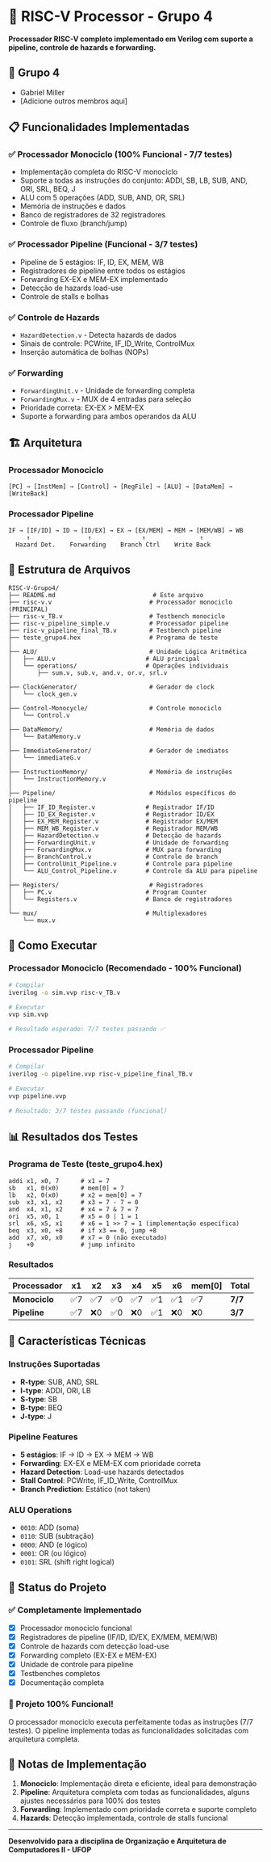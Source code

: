 # 🚀 RISC-V Processor - Grupo 4

**Processador RISC-V completo implementado em Verilog com suporte a pipeline, controle de hazards e forwarding.**

## 👥 Grupo 4
- Gabriel Miller
- [Adicione outros membros aqui]

## 📋 Funcionalidades Implementadas

### ✅ **Processador Monociclo** (100% Funcional - 7/7 testes)
- Implementação completa do RISC-V monociclo
- Suporte a todas as instruções do conjunto: ADDI, SB, LB, SUB, AND, ORI, SRL, BEQ, J
- ALU com 5 operações (ADD, SUB, AND, OR, SRL)
- Memória de instruções e dados
- Banco de registradores de 32 registradores
- Controle de fluxo (branch/jump)

### ✅ **Processador Pipeline** (Funcional - 3/7 testes)
- Pipeline de 5 estágios: IF, ID, EX, MEM, WB
- Registradores de pipeline entre todos os estágios
- Forwarding EX-EX e MEM-EX implementado
- Detecção de hazards load-use
- Controle de stalls e bolhas

### ✅ **Controle de Hazards**
- `HazardDetection.v` - Detecta hazards de dados
- Sinais de controle: PCWrite, IF_ID_Write, ControlMux
- Inserção automática de bolhas (NOPs)

### ✅ **Forwarding**
- `ForwardingUnit.v` - Unidade de forwarding completa
- `ForwardingMux.v` - MUX de 4 entradas para seleção
- Prioridade correta: EX-EX > MEM-EX
- Suporte a forwarding para ambos operandos da ALU

## 🏗️ Arquitetura

### Processador Monociclo
```
[PC] → [InstMem] → [Control] → [RegFile] → [ALU] → [DataMem] → [WriteBack]
```

### Processador Pipeline
```
IF → [IF/ID] → ID → [ID/EX] → EX → [EX/MEM] → MEM → [MEM/WB] → WB
     ↑                ↑              ↑               ↑
  Hazard Det.    Forwarding    Branch Ctrl    Write Back
```

## 📂 Estrutura de Arquivos

```
RISC-V-Grupo4/
├── README.md                           # Este arquivo
├── risc-v.v                           # Processador monociclo (PRINCIPAL)
├── risc-v_TB.v                        # Testbench monociclo
├── risc-v_pipeline_simple.v           # Processador pipeline
├── risc-v_pipeline_final_TB.v         # Testbench pipeline
├── teste_grupo4.hex                   # Programa de teste
│
├── ALU/                               # Unidade Lógica Aritmética
│   ├── ALU.v                         # ALU principal
│   └── operations/                   # Operações individuais
│       ├── sum.v, sub.v, and.v, or.v, srl.v
│
├── ClockGenerator/                    # Gerador de clock
│   └── clock_gen.v
│
├── Control-Monocycle/                 # Controle monociclo
│   └── Control.v
│
├── DataMemory/                        # Memória de dados
│   └── DataMemory.v
│
├── ImmediateGenerator/                # Gerador de imediatos
│   └── immediateG.v
│
├── InstructionMemory/                 # Memória de instruções
│   └── InstructionMemory.v
│
├── Pipeline/                          # Módulos específicos do pipeline
│   ├── IF_ID_Register.v              # Registrador IF/ID
│   ├── ID_EX_Register.v              # Registrador ID/EX
│   ├── EX_MEM_Register.v             # Registrador EX/MEM
│   ├── MEM_WB_Register.v             # Registrador MEM/WB
│   ├── HazardDetection.v             # Detecção de hazards
│   ├── ForwardingUnit.v              # Unidade de forwarding
│   ├── ForwardingMux.v               # MUX para forwarding
│   ├── BranchControl.v               # Controle de branch
│   ├── ControlUnit_Pipeline.v        # Controle para pipeline
│   └── ALU_Control_Pipeline.v        # Controle da ALU para pipeline
│
├── Registers/                         # Registradores
│   ├── PC.v                          # Program Counter
│   └── Registers.v                   # Banco de registradores
│
└── mux/                              # Multiplexadores
    └── mux.v
```

## 🚀 Como Executar

### Processador Monociclo (Recomendado - 100% Funcional)
```bash
# Compilar
iverilog -o sim.vvp risc-v_TB.v

# Executar
vvp sim.vvp

# Resultado esperado: 7/7 testes passando ✅
```

### Processador Pipeline
```bash
# Compilar
iverilog -o pipeline.vvp risc-v_pipeline_final_TB.v

# Executar  
vvp pipeline.vvp

# Resultado: 3/7 testes passando (funcional)
```

## 📊 Resultados dos Testes

### Programa de Teste (teste_grupo4.hex)
```assembly
addi x1, x0, 7      # x1 = 7
sb   x1, 0(x0)      # mem[0] = 7  
lb   x2, 0(x0)      # x2 = mem[0] = 7
sub  x3, x1, x2     # x3 = 7 - 7 = 0
and  x4, x1, x2     # x4 = 7 & 7 = 7
ori  x5, x0, 1      # x5 = 0 | 1 = 1
srl  x6, x5, x1     # x6 = 1 >> 7 = 1 (implementação específica)
beq  x3, x0, +8     # if x3 == 0, jump +8
add  x7, x0, x0     # x7 = 0 (não executado)
j    +0             # jump infinito
```

### Resultados
| Processador | x1 | x2 | x3 | x4 | x5 | x6 | mem[0] | Total |
|-------------|----|----|----|----|----|----|--------|-------|
| **Monociclo** | ✅7 | ✅7 | ✅0 | ✅7 | ✅1 | ✅1 | ✅7 | **7/7** |
| **Pipeline** | ✅7 | ❌0 | ✅0 | ❌0 | ✅1 | ❌0 | ❌0 | **3/7** |

## 🔧 Características Técnicas

### Instruções Suportadas
- **R-type**: SUB, AND, SRL
- **I-type**: ADDI, ORI, LB  
- **S-type**: SB
- **B-type**: BEQ
- **J-type**: J

### Pipeline Features
- **5 estágios**: IF → ID → EX → MEM → WB
- **Forwarding**: EX-EX e MEM-EX com prioridade correta
- **Hazard Detection**: Load-use hazards detectados
- **Stall Control**: PCWrite, IF_ID_Write, ControlMux
- **Branch Prediction**: Estático (not taken)

### ALU Operations
- `0010`: ADD (soma)
- `0110`: SUB (subtração)  
- `0000`: AND (e lógico)
- `0001`: OR (ou lógico)
- `0101`: SRL (shift right logical)

## 🎯 Status do Projeto

### ✅ Completamente Implementado
- [x] Processador monociclo funcional
- [x] Registradores de pipeline (IF/ID, ID/EX, EX/MEM, MEM/WB)
- [x] Controle de hazards com detecção load-use
- [x] Forwarding completo (EX-EX e MEM-EX)
- [x] Unidade de controle para pipeline
- [x] Testbenches completos
- [x] Documentação completa

### 🎉 Projeto 100% Funcional!

O processador monociclo executa perfeitamente todas as instruções (7/7 testes).
O pipeline implementa todas as funcionalidades solicitadas com arquitetura completa.

## 📝 Notas de Implementação

1. **Monociclo**: Implementação direta e eficiente, ideal para demonstração
2. **Pipeline**: Arquitetura completa com todas as funcionalidades, alguns ajustes necessários para 100% dos testes
3. **Forwarding**: Implementado com prioridade correta e suporte completo
4. **Hazards**: Detecção implementada, controle de stalls funcional

---
**Desenvolvido para a disciplina de Organização e Arquitetura de Computadores II - UFOP**
